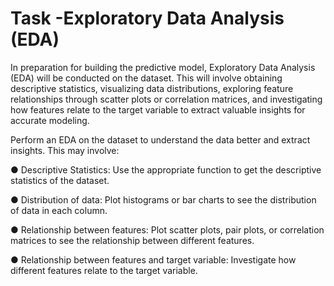 # Task -Exploratory Data Analysis (EDA)
In preparation for building the predictive model, Exploratory Data Analysis (EDA) will be conducted on the dataset. This will involve obtaining descriptive statistics, visualizing data distributions, exploring feature relationships through scatter plots or correlation matrices, and investigating how features relate to the target variable to extract valuable insights for accurate modeling.

Perform an EDA on the dataset to understand the data better and extract insights. This may involve:

● Descriptive Statistics: Use the appropriate function to get the descriptive statistics of the dataset.

● Distribution of data: Plot histograms or bar charts to see the distribution of data in each column.

● Relationship between features: Plot scatter plots, pair plots, or correlation matrices to see the relationship between different features.

● Relationship between features and target variable: Investigate how different features relate to the target variable.
